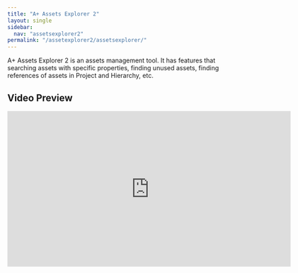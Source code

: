 ```yaml
---
title: "A+ Assets Explorer 2"
layout: single
sidebar:
  nav: "assetsexplorer2"
permalink: "/assetexplorer2/assetsexplorer/"
---
```


A+ Assets Explorer 2 is an assets management tool. It has features that searching assets with specific properties, finding unused assets, finding references of assets in Project and Hierarchy, etc. 

## Video Preview
<iframe width="640" height="351" src="https://www.youtube.com/embed/orYzGWLUopI" frameborder="0" allowfullscreen></iframe>
